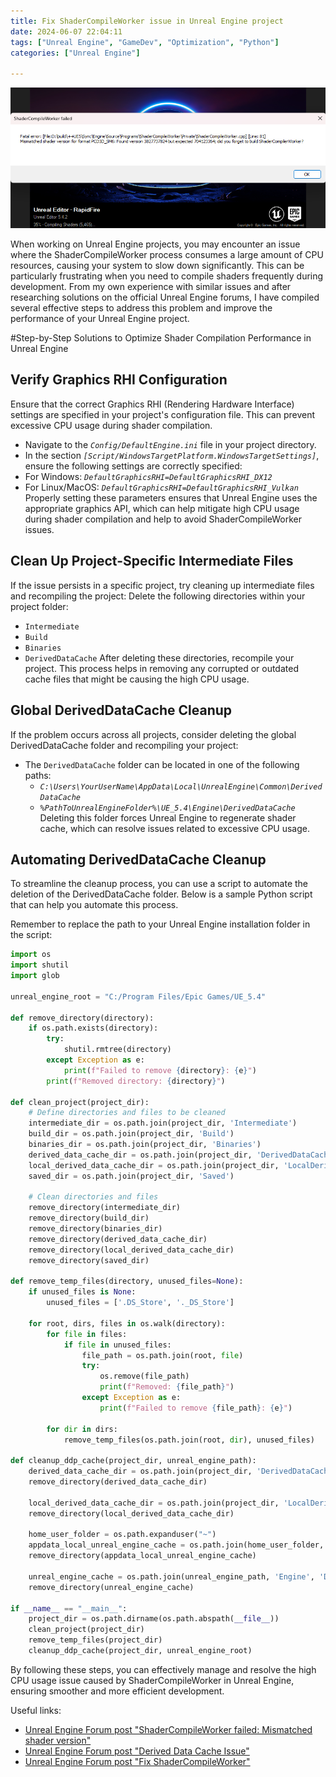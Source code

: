 ```yaml
---
title: Fix ShaderCompileWorker issue in Unreal Engine project
date: 2024-06-07 22:04:11
tags: ["Unreal Engine", "GameDev", "Optimization", "Python"]
categories: ["Unreal Engine"]

---
```


![](assets/fix_shader_compile_worker/fix_shader_compile_worker_image.png)

When working on Unreal Engine projects, you may encounter an issue where the ShaderCompileWorker process consumes a large amount of CPU resources, causing your system to slow down significantly. This can be particularly frustrating when you need to compile shaders frequently during development. From my own experience with similar issues and after researching solutions on the official Unreal Engine forums, I have compiled several effective steps to address this problem and improve the performance of your Unreal Engine project.

#Step-by-Step Solutions to Optimize Shader Compilation Performance in Unreal Engine
## Verify Graphics RHI Configuration
Ensure that the correct Graphics RHI (Rendering Hardware Interface) settings are specified in your project's configuration file. This can prevent excessive CPU usage during shader compilation.
- Navigate to the *`Config/DefaultEngine.ini`* file in your project directory.
- In the section *`[Script/WindowsTargetPlatform.WindowsTargetSettings]`*, ensure the following settings are correctly specified:
- For Windows: *`DefaultGraphicsRHI=DefaultGraphicsRHI_DX12`*
- For Linux/MacOS: *`DefaultGraphicsRHI=DefaultGraphicsRHI_Vulkan`*
Properly setting these parameters ensures that Unreal Engine uses the appropriate graphics API, which can help mitigate high CPU usage during shader compilation and help to avoid ShaderCompileWorker issues.
## Clean Up Project-Specific Intermediate Files
If the issue persists in a specific project, try cleaning up intermediate files and recompiling the project:
Delete the following directories within your project folder:
- `Intermediate`
- `Build`
- `Binaries`
- `DerivedDataCache` 
After deleting these directories, recompile your project. This process helps in removing any corrupted or outdated cache files that might be causing the high CPU usage.
## Global DerivedDataCache Cleanup
If the problem occurs across all projects, consider deleting the global DerivedDataCache folder and recompiling your project:
- The `DerivedDataCache` folder can be located in one of the following paths:
  - *`C:\Users\YourUserName\AppData\Local\UnrealEngine\Common\DerivedDataCache`*
  - *`%PathToUnrealEngineFolder%\UE_5.4\Engine\DerivedDataCache`*
Deleting this folder forces Unreal Engine to regenerate shader cache, which can resolve issues related to excessive CPU usage.
## Automating DerivedDataCache Cleanup
To streamline the cleanup process, you can use a script to automate the deletion of the DerivedDataCache folder. Below is a sample Python script that can help you automate this process. 

Remember to replace the path to your Unreal Engine installation folder in the script:
```python
import os
import shutil
import glob

unreal_engine_root = "C:/Program Files/Epic Games/UE_5.4"

def remove_directory(directory):
    if os.path.exists(directory):
        try:
            shutil.rmtree(directory)
        except Exception as e:
            print(f"Failed to remove {directory}: {e}")
        print(f"Removed directory: {directory}")

def clean_project(project_dir):
    # Define directories and files to be cleaned
    intermediate_dir = os.path.join(project_dir, 'Intermediate')
    build_dir = os.path.join(project_dir, 'Build')
    binaries_dir = os.path.join(project_dir, 'Binaries')
    derived_data_cache_dir = os.path.join(project_dir, 'DerivedDataCache')
    local_derived_data_cache_dir = os.path.join(project_dir, 'LocalDerivedDataCache')
    saved_dir = os.path.join(project_dir, 'Saved')

    # Clean directories and files
    remove_directory(intermediate_dir)
    remove_directory(build_dir)
    remove_directory(binaries_dir)
    remove_directory(derived_data_cache_dir)
    remove_directory(local_derived_data_cache_dir)
    remove_directory(saved_dir)

def remove_temp_files(directory, unused_files=None):
    if unused_files is None:
        unused_files = ['.DS_Store', '._DS_Store']

    for root, dirs, files in os.walk(directory):
        for file in files:
            if file in unused_files:
                file_path = os.path.join(root, file)
                try:
                    os.remove(file_path)
                    print(f"Removed: {file_path}")
                except Exception as e:
                    print(f"Failed to remove {file_path}: {e}")

        for dir in dirs:
            remove_temp_files(os.path.join(root, dir), unused_files)

def cleanup_ddp_cache(project_dir, unreal_engine_path):
    derived_data_cache_dir = os.path.join(project_dir, 'DerivedDataCache')
    remove_directory(derived_data_cache_dir)

    local_derived_data_cache_dir = os.path.join(project_dir, 'LocalDerivedDataCache')
    remove_directory(local_derived_data_cache_dir)

    home_user_folder = os.path.expanduser("~")
    appdata_local_unreal_engine_cache = os.path.join(home_user_folder, 'AppData', 'Local', 'UnrealEngine', 'Common', 'DerivedDataCache')
    remove_directory(appdata_local_unreal_engine_cache)

    unreal_engine_cache = os.path.join(unreal_engine_path, 'Engine', 'DerivedDataCache')
    remove_directory(unreal_engine_cache)

if __name__ == "__main__":
    project_dir = os.path.dirname(os.path.abspath(__file__))
    clean_project(project_dir)
    remove_temp_files(project_dir)
    cleanup_ddp_cache(project_dir, unreal_engine_root)
```

By following these steps, you can effectively manage and resolve the high CPU usage issue caused by ShaderCompileWorker in Unreal Engine, ensuring smoother and more efficient development.

Useful links:
- [Unreal Engine Forum post "ShaderCompileWorker failed: Mismatched shader version"](https://forums.unrealengine.com/t/shadercompileworker-failed-mismatched-shader-version/438865)
- [Unreal Engine Forum post "Derived Data Cache Issue"](https://forums.unrealengine.com/t/derived-data-cache/324747)
- [Unreal Engine Forum post "Fix ShaderCompileWorker"](https://forums.unrealengine.com/t/fix-shadercompileworker/150306)
